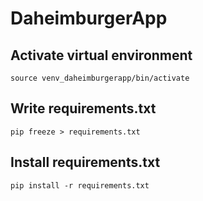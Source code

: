 # DaheimburgerApp

## Activate virtual environment
```
source venv_daheimburgerapp/bin/activate
```

## Write requirements.txt
```
pip freeze > requirements.txt
```

## Install requirements.txt
```
pip install -r requirements.txt
```
